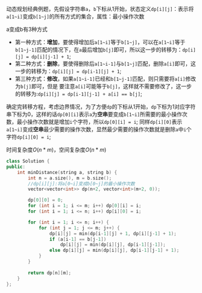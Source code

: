 动态规划经典例题，先假设字符串`a`，`b`下标从1开始，状态定义`dp[i][j]`：表示将`a[1~i]`变成`b[1~j]`的所有方式的集合，属性：最小操作次数

a变成b有3种方式

- 第一种方式：**增加**，要使得增加后`a[1~i]`等于`b[1~j]`，可以在`a[1~i]`等于`b[1~j-1]`匹配的情况下，在`a`最后增加`b[j]`即可，所以这一步的转移为：`dp[i][j] = dp[i][j-1] + 1`; 
- 第二种方式：**删除**，要使得删除后`a[1~i-1]`与`b[1~j]`匹配，删除`a[i]`即可，这一步的转移为：`dp[i][j] = dp[i-1][j] + 1`; 
- 第三种方式：**修改**，如果`a[1~i-1]`已经和`b[1~j-1]`匹配，则只需要将`a[i]`修改为`b[j]`即可，但是
  要注意`a[i]`可能等于`b[j]`，这样就不需要修改了，这一步的转移为:`dp[i][j] = dp[i-1][j-1] + a[i] == b[j]`;

确定完转移方程，考虑边界情况，为了方便`dp`的下标从1开始，`dp`下标为1对应字符串下标为0，这样的话`dp[0][i]`表示`a`为**空串**要变成`b[1~i]`所需要的最小操作次数，最小操作次数就是增加`i`个字符，所以`dp[0][i] = i`; 同样`dp[i][0]`表示`a[1~i]`变成**空串**最少需要的操作次数，显然最少需要的操作次数就是删除`a`中`i`个字符`dp[i][0] = i`;



时间复杂度$O(n*m)$，空间复杂度$O(n*m)$

```cpp
class Solution {
public:
    int minDistance(string a, string b) {
        int n = a.size(), m = b.size();
        //dp[i][j]:将a[0~i]变成b[0~j]的最小操作次数
        vector<vector<int>> dp(n+2, vector<int>(m+2, 0));

        dp[0][0] = 0;
        for (int i = 1; i <= m; i++) dp[0][i] = i;
        for (int i = 1; i <= n; i++) dp[i][0] = i;

        for (int i = 1; i <= n; i++) {
            for (int j = 1; j <= m; j++) {
                dp[i][j] = min(dp[i-1][j] + 1, dp[i][j-1] + 1);
                if (a[i-1] == b[j-1])
                    dp[i][j] = min(dp[i][j], dp[i-1][j-1]);
                else dp[i][j] = min(dp[i][j], dp[i-1][j-1] + 1);
            }
        }
       
        return dp[n][m];
    }
};
```

